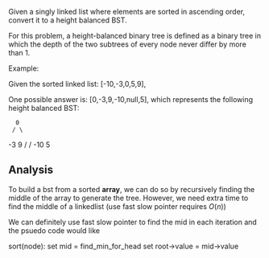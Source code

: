 Given a singly linked list where elements are sorted in ascending order, convert it to a height balanced BST.

For this problem, a height-balanced binary tree is defined as a binary tree in which the depth of the two subtrees of every node never differ by more than 1.

Example:

Given the sorted linked list: [-10,-3,0,5,9],

One possible answer is: [0,-3,9,-10,null,5], which represents the following height balanced BST:

      0
     / \
   -3   9
   /   /
 -10  5

## Analysis

To build a bst from a sorted **array**, we can do so by recursively finding the middle of the array to generate the tree. However, we need extra time to find the middle of a linkedlist (use fast slow pointer requires $O(n)$)

We can definitely use fast slow pointer to find the mid in each iteration and the psuedo code would like

sort(node):
  set mid = find_min_for_head
  set root->value = mid->value
  